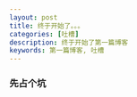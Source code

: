 ```yaml
---
layout: post
title: 终于开始了。。。
categories: [吐槽]
description: 终于开始了第一篇博客
keywords: 第一篇博客, 吐槽
---
```


### 先占个坑
